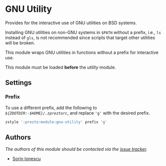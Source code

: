 # GNU Utility

Provides for the interactive use of GNU utilities on BSD systems.

Installing GNU utilities on non-GNU systems in `$PATH` without a prefix, i.e.,
`ls` instead of `gls`, is not recommended since scripts that target other
utilities will be broken.

This module wraps GNU utilities in functions without a prefix for interactive
use.

This module must be loaded **before** the *utility* module.

## Settings

### Prefix

To use a different prefix, add the following to
*`${ZDOTDIR:-$HOME}/.zpreztorc`*, and replace `'g'` with the desired prefix.

```sh
zstyle ':prezto:module:gnu-utility' prefix 'g'
```

## Authors

*The authors of this module should be contacted via the [issue tracker][1].*

- [Sorin Ionescu](https://github.com/sorin-ionescu)

[1]: https://github.com/sorin-ionescu/prezto/issues
